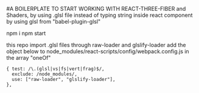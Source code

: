#A BOILERPLATE TO START WORKING WITH REACT-THREE-FIBER and Shaders, by using .glsl file instead of typing string inside react component by using glsl from "babel-plugin-glsl"

npm i
npm start


this repo import .glsl files through raw-loader and glslify-loader
add the object below to node_modules/react-scripts/config/webpack.config.js in the array "oneOf"
```
{ test: /\.(glsl|vs|fs|vert|frag)$/,
  exclude: /node_modules/,
  use: ["raw-loader", "glslify-loader"],
},
```
